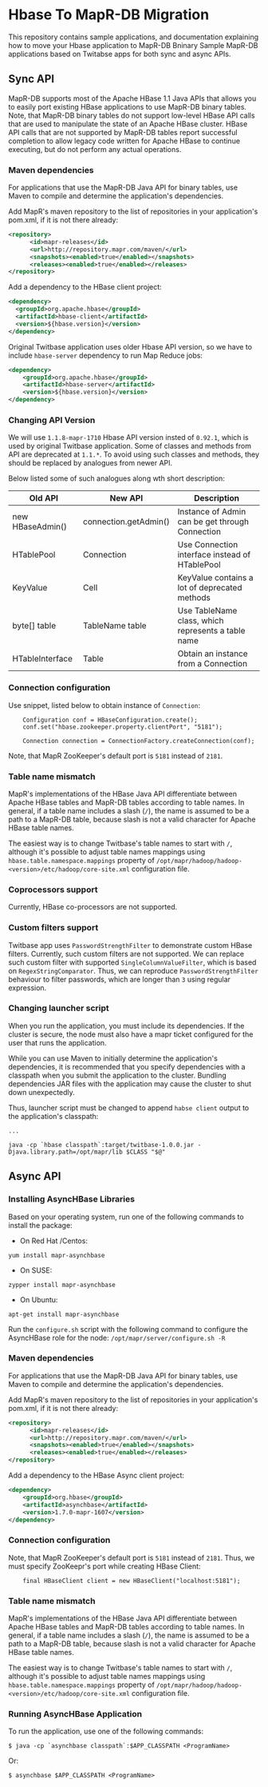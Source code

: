 # Hbase To MapR-DB Migration
This repository contains sample applications, and documentation explaining how to move your Hbase application to MapR-DB Bninary
Sample MapR-DB applications based on Twitabse apps for both sync and async APIs.

## Sync API

MapR-DB supports most of the Apache HBase 1.1 Java APIs that allows you to easily port existing HBase applications to 
use MapR-DB binary tables. Note, that MapR-DB binary tables do not support low-level HBase API calls that are used to 
manipulate the state of an Apache HBase cluster. HBase API calls that are not supported by MapR-DB tables report 
successful completion to allow legacy code written for Apache HBase to continue executing, but do not perform any 
actual operations.

### Maven dependencies

For applications that use the MapR-DB Java API for binary tables, use Maven to compile and determine the application's 
dependencies. 

Add MapR's maven repository to the list of repositories in your application's pom.xml, if it is not there already:
```xml
<repository>
      <id>mapr-releases</id>
      <url>http://repository.mapr.com/maven/</url>
      <snapshots><enabled>true</enabled></snapshots>
      <releases><enabled>true</enabled></releases>
</repository>
```

Add a dependency to the HBase client project:
```xml
<dependency>
  <groupId>org.apache.hbase</groupId>
  <artifactId>hbase-client</artifactId>
  <version>${hbase.version}</version>
</dependency>
```

Original Twitbase application uses older Hbase API version, so we have to include `hbase-server` dependency to run 
Map Reduce jobs:
```xml
<dependency>
    <groupId>org.apache.hbase</groupId>
    <artifactId>hbase-server</artifactId>
    <version>${hbase.version}</version>
</dependency>
```

### Changing API Version

We will use `1.1.8-mapr-1710` Hbase API version insted of `0.92.1`, which is used by original Twitbase application. Some 
of classes and methods from API are deprecated at `1.1.*`. To avoid using such classes and methods, they should be 
replaced by analogues from newer API. 

Below listed some of such analogues along wth short description:

| Old API                     | New API                     | Description                                             |
| --------------------------- | --------------------------- | ------------------------------------------------------- |
| new HBaseAdmin()            | connection.getAdmin()       | Instance of Admin can be get through Connection         |
| HTablePool                  | Connection                  | Use Connection interface instead of HTablePool          |
| KeyValue                    | Cell                        | KeyValue contains a lot of deprecated methods           |
| byte[] table                | TableName table             | Use TableName class, which represents a table name      |
| HTableInterface             | Table                       | Obtain an instance from a Connection                    |


### Connection configuration

Use snippet, listed below to obtain instance of `Connection`:
```
    Configuration conf = HBaseConfiguration.create();
    conf.set("hbase.zookeeper.property.clientPort", "5181");

    Connection connection = ConnectionFactory.createConnection(conf);
```

Note, that MapR ZooKeeper's default port is `5181` instead of `2181`.

### Table name mismatch

MapR's implementations of the HBase Java API differentiate between Apache HBase tables and MapR-DB tables according to 
table names. In general, if a table name includes a slash (`/`), the name is assumed to be a path to a MapR-DB table, because slash 
is not a valid character for Apache HBase table names. 

The easiest way is to change Twitbase's table names to start with `/`, although it's possible to adjust table names 
mappings using `hbase.table.namespace.mappings` property of `/opt/mapr/hadoop/hadoop-<version>/etc/hadoop/core-site.xml` 
configuration file.

### Coprocessors support

Currently, HBase co-processors are not supported.

### Custom filters support

Twitbase app uses `PasswordStrengthFilter` to demonstrate custom HBase filters. Currently, such custom filters are not 
supported. We can replace such custom filter with supported `SingleColumnValueFilter`, which is based on 
`RegexStringComparator`. Thus, we can reproduce `PasswordStrengthFilter` behaviour to filter passwords, which are longer 
than `3` using regular expression.

### Changing launcher script

When you run the application, you must include its dependencies. If the cluster is secure, the node must also have a 
mapr ticket configured for the user that runs the application.

While you can use Maven to initially determine the application's dependencies, it is recommended that you specify 
dependencies with a classpath when you submit the application to the cluster. Bundling dependencies JAR files with the 
application may cause the cluster to shut down unexpectedly. 

Thus, launcher script must be changed to append `habse client` output to the application's classpath:
```
...

java -cp `hbase classpath`:target/twitbase-1.0.0.jar -Djava.library.path=/opt/mapr/lib $CLASS "$@"
```

## Async API

### Installing AsyncHBase Libraries

Based on your operating system, run one of the following commands to install the package:

* On Red Hat /Centos:

`yum install mapr-asynchbase`

* On SUSE:

`zypper install mapr-asynchbase`

* On Ubuntu:

`apt-get install mapr-asynchbase`

Run the `configure.sh` script with the following command to configure the AsyncHBase role for the node:
`/opt/mapr/server/configure.sh -R`

### Maven dependencies

For applications that use the MapR-DB Java API for binary tables, use Maven to compile and determine the application's 
dependencies. 

Add MapR's maven repository to the list of repositories in your application's pom.xml, if it is not there already:
```xml
<repository>
      <id>mapr-releases</id>
      <url>http://repository.mapr.com/maven/</url>
      <snapshots><enabled>true</enabled></snapshots>
      <releases><enabled>true</enabled></releases>
</repository>
```

Add a dependency to the HBase Async client project:
```xml
<dependency>
    <groupId>org.hbase</groupId>
    <artifactId>asynchbase</artifactId>
    <version>1.7.0-mapr-1607</version>
</dependency>
```

### Connection configuration

Note, that MapR ZooKeeper's default port is `5181` instead of `2181`. Thus, we must specify ZooKeepr's port while 
creating HBase Client:
```
    final HBaseClient client = new HBaseClient("localhost:5181");
```

### Table name mismatch

MapR's implementations of the HBase Java API differentiate between Apache HBase tables and MapR-DB tables according to 
table names. In general, if a table name includes a slash (`/`), the name is assumed to be a path to a MapR-DB table, because slash 
is not a valid character for Apache HBase table names. 

The easiest way is to change Twitbase's table names to start with `/`, although it's possible to adjust table names 
mappings using `hbase.table.namespace.mappings` property of `/opt/mapr/hadoop/hadoop-<version>/etc/hadoop/core-site.xml` 
configuration file.

### Running AsyncHBase Application

To run the application, use one of the following commands:
```
$ java -cp `asynchbase classpath`:$APP_CLASSPATH <ProgramName>
```

Or:
```
$ asynchbase $APP_CLASSPATH <ProgramName>
```

